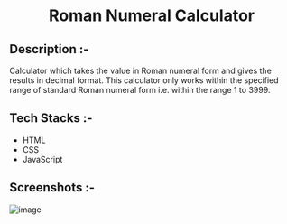 # <p align="center">Roman Numeral Calculator</p>

## Description :-

Calculator which takes the value in Roman numeral form and gives the results in decimal format.
This calculator only works within the specified range of standard Roman numeral form i.e. within the range 1 to 3999.

## Tech Stacks :-

- HTML
- CSS
- JavaScript

## Screenshots :-

![image](https://github.com/Rakesh9100/CalcDiverse/assets/73993775/e30c904b-fb0e-4cd1-83cb-5c8473019ceb)
